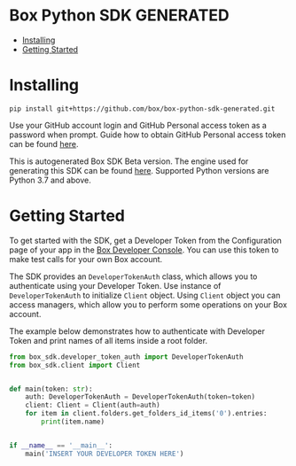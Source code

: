 # Box Python SDK GENERATED

<!-- START doctoc generated TOC please keep comment here to allow auto update -->
<!-- DON'T EDIT THIS SECTION, INSTEAD RE-RUN doctoc TO UPDATE -->

- [Installing](#installing)
- [Getting Started](#getting-started)

<!-- END doctoc generated TOC please keep comment here to allow auto update -->

# Installing

```console
pip install git+https://github.com/box/box-python-sdk-generated.git
```

Use your GitHub account login and GitHub Personal access token as a password when prompt.
Guide how to obtain GitHub Personal access token can be found [here](https://docs.github.com/en/authentication/keeping-your-account-and-data-secure/creating-a-personal-access-token#creating-a-fine-grained-personal-access-token).

This is autogenerated Box SDK Beta version. The engine used for generating this SDK can be found [here](https://github.com/box/box-codegen).
Supported Python versions are Python 3.7 and above.

# Getting Started

To get started with the SDK, get a Developer Token from the Configuration page of your app in the [Box Developer
Console](https://app.box.com/developers/console). You can use this token to make test calls for your own Box account.

The SDK provides an `DeveloperTokenAuth` class, which allows you to authenticate using your Developer Token.
Use instance of `DeveloperTokenAuth` to initialize `Client` object.
Using `Client` object you can access managers, which allow you to perform some operations on your Box account.

The example below demonstrates how to authenticate with Developer Token and print names of all items inside a root folder.

```python
from box_sdk.developer_token_auth import DeveloperTokenAuth
from box_sdk.client import Client


def main(token: str):
    auth: DeveloperTokenAuth = DeveloperTokenAuth(token=token)
    client: Client = Client(auth=auth)
    for item in client.folders.get_folders_id_items('0').entries:
        print(item.name)


if __name__ == '__main__':
    main('INSERT YOUR DEVELOPER TOKEN HERE')
```
